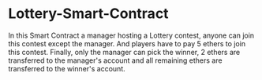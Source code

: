 # Lottery-Smart-Contract
In this Smart Contract a manager hosting a Lottery contest, anyone can join this contest except the manager. And players have to pay 5 ethers to join this contest. Finally, only the manager can pick the winner, 2 ethers are transferred to the manager's account and all remaining ethers are transferred to the winner's account.

